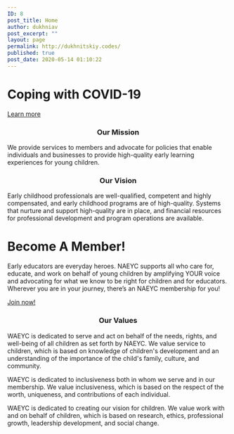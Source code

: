 ```yaml
---
ID: 8
post_title: Home
author: dukhniav
post_excerpt: ""
layout: page
permalink: http://dukhnitskiy.codes/
published: true
post_date: 2020-05-14 01:10:22
---
```

<h1>Coping with COVID-19</h1>		
			<a href="https://www.naeyc.org/resources/topics/covid-19" role="button">
						Learn more
					</a>
		<h3 style="text-align: center;">Our Mission</h3><p>We provide services to members and advocate for policies that enable individuals and businesses to provide high-quality early learning experiences for young children.</p><h3 style="text-align: center;">Our Vision</h3><p>Early childhood professionals are well-qualified, competent and highly compensated, and early childhood programs are of high-quality. Systems that nurture and support high-quality are in place, and financial resources for professional development and program operations are available.</p>		
			<h1>Become A Member!</h1>		
		<p>Early educators are everyday heroes. NAEYC supports all who care for, educate, and work on behalf of young children by amplifying YOUR voice and advocating for what we know to be right for children and for educators. Wherever you are in your journey, there’s an NAEYC membership for you!</p>		
			<a href="https://www.naeyc.org/get-involved/membership/join" role="button">
						Join now!
					</a>
		<h3 style="text-align: center;">Our Values</h3><p>WAEYC is dedicated to serve and act on behalf of the needs, rights, and well-being of all children as set forth by NAEYC. We value service to children, which is based on knowledge of children's development and an understanding of the importance of the child's family, culture, and community.</p><p>WAEYC is dedicated to inclusiveness both in whom we serve and in our membership. We value inclusiveness, which is based on the respect of the worth, uniqueness, and contributions of each individual.</p><p>WAEYC is dedicated to creating our vision for children. We value work with and on behalf of children, which is based on research, ethics, professional growth, leadership development, and social change.</p>